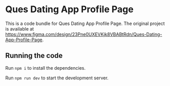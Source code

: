 
  # Ques Dating App Profile Page

  This is a code bundle for Ques Dating App Profile Page. The original project is available at https://www.figma.com/design/23Pne0UXEVKjk8VBABtRdn/Ques-Dating-App-Profile-Page.

  ## Running the code

  Run `npm i` to install the dependencies.

  Run `npm run dev` to start the development server.
  